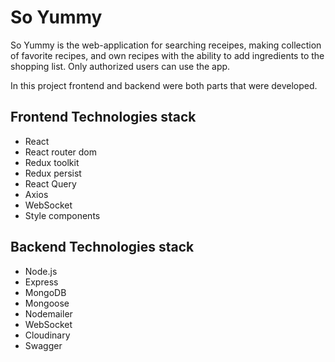 # So Yummy

So Yummy is the web-application for searching receipes, making collection of
favorite recipes, and own recipes with the ability to add ingredients to the
shopping list. Only authorized users can use the app.

In this project frontend and backend were both parts that were developed.

## Frontend Technologies stack

- React
- React router dom
- Redux toolkit
- Redux persist
- React Query
- Axios
- WebSocket
- Style components

## Backend Technologies stack

- Node.js
- Express
- MongoDB
- Mongoose
- Nodemailer
- WebSocket
- Cloudinary
- Swagger
